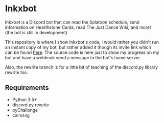 # Inkxbot
Inkxbot is a Discord bot that can read the Splatoon schedule, send information on Hearthstone Cards, read The Just Dance Wiki, and more! (the bot is still in development)

This repository is where I show Inkxbot's code, I would rather you didn't run an instant copy of my bot, but rather added it though its invite link which can be found [here](https://discordapp.com/oauth2/authorize?client_id=245648163837444097&scope=bot "Invite Inkxbot!").
The source code is here just to show my progress on my bot and have a webhook send a message to the bot's home server.

Also, the rewrite branch is for a little bit of teaching of the discord.py library rewrite too.

## Requirements

- Python 3.5+
- discord.py rewrite
- pyChallonge
- cairosvg
